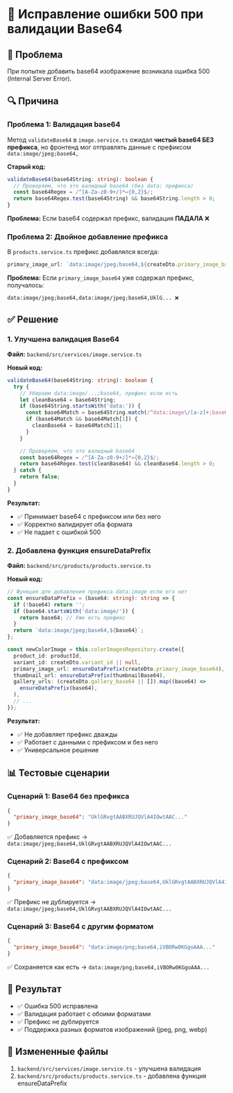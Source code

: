 # 🔧 Исправление ошибки 500 при валидации Base64

## 🐛 Проблема

При попытке добавить base64 изображение возникала ошибка 500 (Internal Server Error).

## 🔍 Причина

### Проблема 1: Валидация base64

Метод `validateBase64` в `image.service.ts` ожидал **чистый base64 БЕЗ префикса**, но фронтенд мог отправлять данные с префиксом `data:image/jpeg;base64,`

**Старый код:**

```typescript
validateBase64(base64String: string): boolean {
  // Проверяем, что это валидный base64 (без data: префикса)
  const base64Regex = /^[A-Za-z0-9+/]*={0,2}$/;
  return base64Regex.test(base64String) && base64String.length > 0;
}
```

**Проблема:** Если base64 содержал префикс, валидация **ПАДАЛА** ❌

### Проблема 2: Двойное добавление префикса

В `products.service.ts` префикс добавлялся всегда:

```typescript
primary_image_url: `data:image/jpeg;base64,${createDto.primary_image_base64}`,
```

**Проблема:** Если `primary_image_base64` уже содержал префикс, получалось:

```
data:image/jpeg;base64,data:image/jpeg;base64,UklG... ❌
```

## ✅ Решение

### 1. Улучшена валидация Base64

**Файл:** `backend/src/services/image.service.ts`

**Новый код:**

```typescript
validateBase64(base64String: string): boolean {
  try {
    // Убираем data:image/...;base64, префикс если есть
    let cleanBase64 = base64String;
    if (base64String.startsWith('data:')) {
      const base64Match = base64String.match(/^data:image\/[a-z]+;base64,(.+)$/);
      if (base64Match && base64Match[1]) {
        cleanBase64 = base64Match[1];
      }
    }

    // Проверяем, что это валидный base64
    const base64Regex = /^[A-Za-z0-9+/]*={0,2}$/;
    return base64Regex.test(cleanBase64) && cleanBase64.length > 0;
  } catch {
    return false;
  }
}
```

**Результат:**

- ✅ Принимает base64 с префиксом или без него
- ✅ Корректно валидирует оба формата
- ✅ Не падает с ошибкой 500

### 2. Добавлена функция ensureDataPrefix

**Файл:** `backend/src/products/products.service.ts`

**Новый код:**

```typescript
// Функция для добавления префикса data:image если его нет
const ensureDataPrefix = (base64: string): string => {
  if (!base64) return '';
  if (base64.startsWith('data:image/')) {
    return base64; // Уже есть префикс
  }
  return `data:image/jpeg;base64,${base64}`;
};

const newColorImage = this.colorImagesRepository.create({
  product_id: productId,
  variant_id: createDto.variant_id || null,
  primary_image_url: ensureDataPrefix(createDto.primary_image_base64),
  thumbnail_url: ensureDataPrefix(thumbnailBase64),
  gallery_urls: (createDto.gallery_base64 || []).map((base64) =>
    ensureDataPrefix(base64),
  ),
  // ...
});
```

**Результат:**

- ✅ Не добавляет префикс дважды
- ✅ Работает с данными с префиксом и без него
- ✅ Универсальное решение

## 📊 Тестовые сценарии

### Сценарий 1: Base64 без префикса

```json
{
  "primary_image_base64": "UklGRvgtAABXRUJQVlA4IOwtAAC..."
}
```

✅ Добавляется префикс → `data:image/jpeg;base64,UklGRvgtAABXRUJQVlA4IOwtAAC...`

### Сценарий 2: Base64 с префиксом

```json
{
  "primary_image_base64": "data:image/jpeg;base64,UklGRvgtAABXRUJQVlA4IOwtAAC..."
}
```

✅ Префикс не дублируется → `data:image/jpeg;base64,UklGRvgtAABXRUJQVlA4IOwtAAC...`

### Сценарий 3: Base64 с другим форматом

```json
{
  "primary_image_base64": "data:image/png;base64,iVBORw0KGgoAAA..."
}
```

✅ Сохраняется как есть → `data:image/png;base64,iVBORw0KGgoAAA...`

## 🎯 Результат

- ✅ Ошибка 500 исправлена
- ✅ Валидация работает с обоими форматами
- ✅ Префикс не дублируется
- ✅ Поддержка разных форматов изображений (jpeg, png, webp)

## 📁 Измененные файлы

1. `backend/src/services/image.service.ts` - улучшена валидация
2. `backend/src/products/products.service.ts` - добавлена функция ensureDataPrefix
